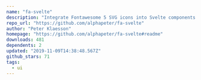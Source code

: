 ```yaml
---
name: "fa-svelte"
description: "Integrate Fontawesome 5 SVG icons into Svelte components."
repo_url: "https://github.com/alphapeter/fa-svelte"
author: "Peter Klaesson"
homepage: "https://github.com/alphapeter/fa-svelte#readme"
downloads: 481
dependents: 2
updated: "2019-11-09T14:38:48.567Z"
github_stars: 71
tags: 
  - ui
---
```

